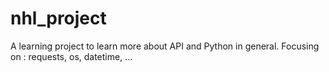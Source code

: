 # nhl_project
A learning project to learn more about API and Python in general.
Focusing on : requests, os, datetime, ...
